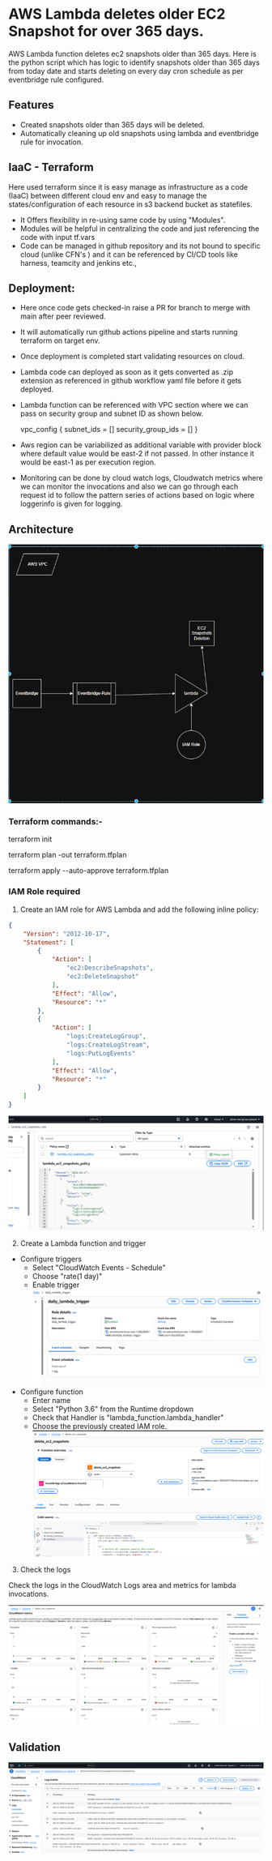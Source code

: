 # AWS Lambda deletes older EC2 Snapshot for over 365 days.

AWS Lambda function deletes ec2 snapshots older than 365 days. Here is the python script which has logic to identify snapshots older than 365 days from today date and starts deleting on every day cron schedule as per eventbridge rule configured.

## Features

- Created snapshots older than 365 days will be deleted.
- Automatically cleaning up old snapshots using lambda and eventbridge rule for invocation.

## IaaC - Terraform

Here used terraform since it is easy manage as infrastructure as a code (IaaC) between different cloud env and easy to manage the states/configuration of each resource in s3 backend bucket as statefiles.

- It Offers flexibility in re-using same code by using "Modules".
- Modules will be helpful in centralizing the code and just referencing the code with  input tf.vars
- Code can be managed in github repository and its not bound to specific cloud (unlike CFN's ) and it can be referenced by CI/CD tools like harness, teamcity and jenkins etc., 

## Deployment:
- Here once code gets checked-in raise a PR for branch to merge with main after peer reviewed.
- It will automatically run github actions pipeline and starts running terraform on target env.
- Once deployment is completed start validating resources on cloud.
- Lambda code can deployed as soon as it gets converted as .zip extension as referenced in github workflow yaml file before it gets deployed.
- Lambda function can be referenced with VPC section where we can pass on security group and subnet ID as shown below.

  vpc_config {
    subnet_ids         = []
    security_group_ids = [] 
  }
- Aws region can be variabilized as additional variable with provider block where default value would be east-2 if not passed. In other instance it would be east-1 as per execution region.

- Monitoring can be done by cloud watch logs, Cloudwatch metrics where we can monitor the invocations and also we can go through each request id to follow the pattern series of actions based on logic where loggerinfo is given for logging.

## Architecture

![alt text](design.png)

### Terraform commands:-

terraform init

terraform plan -out terraform.tfplan

terraform apply --auto-approve terraform.tfplan

### IAM Role required

1) Create an IAM role for AWS Lambda and add the following inline policy:

```json
{
    "Version": "2012-10-17",
    "Statement": [
        {
            "Action": [
                "ec2:DescribeSnapshots",
                "ec2:DeleteSnapshot"
            ],
            "Effect": "Allow",
            "Resource": "*"
        },
        {
            "Action": [
                "logs:CreateLogGroup",
                "logs:CreateLogStream",
                "logs:PutLogEvents"
            ],
            "Effect": "Allow",
            "Resource": "*"
        }
    ]
}
```

![alt text](Iam-role.png)

2) Create a Lambda function and trigger

* Configure triggers
    * Select "CloudWatch Events - Schedule"
    * Choose "rate(1 day)"
    * Enable trigger
![alt text](eventbridge.png)
* Configure function
    * Enter name
    * Select "Python 3.6" from the Runtime dropdown
    * Check that Handler is "lambda_function.lambda_handler"
    * Choose the previously created IAM role.
![alt text](lambda.png)
3) Check the logs

Check the logs in the CloudWatch Logs area and metrics for lambda invocations.

![alt text](metrics.png)

## Validation

![alt text](logs.png)

